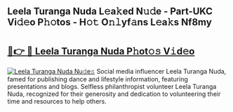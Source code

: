 ## Leela Turanga Nuda L𝚎a𝚔ed N𝚞𝚍e - Part-UKC Vi𝚍𝚎o P𝚑𝚘tos - H𝚘𝚝 O𝚗𝚕yf𝚊ns L𝚎a𝚔s Nf8my

# <h2><a href="http://kf2tdwf.oniu.top/?m=Leela+Turanga+Nuda">🔗👉 🔴 Leela Turanga Nuda P𝚑ot𝚘𝚜 V𝚒d𝚎o</a></h2>

[![Leela Turanga Nuda Nu𝚍e𝚜](https://i.imgur.com/0qMVB7G.gif)](http://kf2tdwf.oniu.top/?m=Leela+Turanga+Nuda)
Social media influencer Leela Turanga Nuda, famed for publishing dance and lifestyle information, featuring presentations and blogs. Selfless philanthropist volunteer Leela Turanga Nuda, recognized for their generosity and dedication to volunteering their time and resources to help others.  
